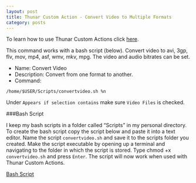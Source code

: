 ```yaml
---
layout: post
title: Thunar Custom Action - Convert Video to Multiple Formats
category: posts
---
```

To learn how to use Thunar Custom Actions click [here](https://birchwell.github.io/posts/thunar-custom-actions-tutorial-convert-video-to-avi/).

This command works with a bash script (below). Convert video to avi, 3gp, flv, mov, mp4, asf, wmv, mkv, mpg. The video and audio bitrates can be set.

* Name: Convert Video
* Description: Convert from one format to another.
* Command: 

`/home/$USER/Scripts/convertvideo.sh %n`

Under `Appears if selection contains` make sure `Video Files` is checked.

###Bash Script

I keep my bash scripts in a folder called “Scripts” in my personal directory. To create the bash script copy the script below and paste it into a text editor. Name the script `convertvideo.sh` and save it to the scripts folder you created. Make the script executable by opening up a terminal and navigating to the folder in which the script is stored. Type chmod +x `convertvideo.sh` and press `Enter`. The script will now work when used with Thunar Custom Actions.

[Bash Script](https://gist.github.com/Birchwell/94549e064a6499a490c4)
